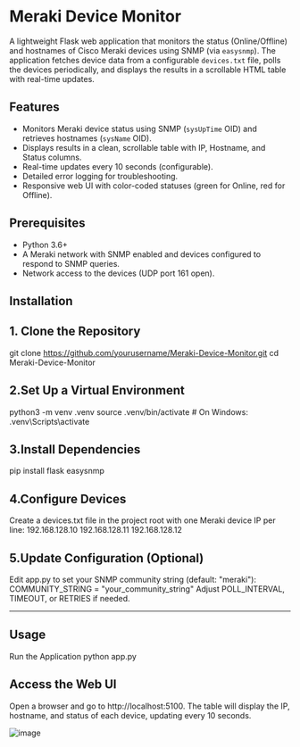 # Meraki Device Monitor

A lightweight Flask web application that monitors the status (Online/Offline) and hostnames of Cisco Meraki devices using SNMP (via `easysnmp`). The application fetches device data from a configurable `devices.txt` file, polls the devices periodically, and displays the results in a scrollable HTML table with real-time updates.

## Features
- Monitors Meraki device status using SNMP (`sysUpTime` OID) and retrieves hostnames (`sysName` OID).
- Displays results in a clean, scrollable table with IP, Hostname, and Status columns.
- Real-time updates every 10 seconds (configurable).
- Detailed error logging for troubleshooting.
- Responsive web UI with color-coded statuses (green for Online, red for Offline).

## Prerequisites
- Python 3.6+
- A Meraki network with SNMP enabled and devices configured to respond to SNMP queries.
- Network access to the devices (UDP port 161 open).

## Installation

## 1. Clone the Repository
git clone https://github.com/yourusername/Meraki-Device-Monitor.git
cd Meraki-Device-Monitor

## 2.Set Up a Virtual Environment
python3 -m venv .venv
source .venv/bin/activate  # On Windows: .venv\Scripts\activate

## 3.Install Dependencies
pip install flask easysnmp

## 4.Configure Devices
Create a devices.txt file in the project root with one Meraki device IP per line:
192.168.128.10
192.168.128.11
192.168.128.12

## 5.Update Configuration (Optional)
Edit app.py to set your SNMP community string (default: "meraki"):
COMMUNITY_STRING = "your_community_string"
Adjust POLL_INTERVAL, TIMEOUT, or RETRIES if needed.

----------------------------------------------------------------------

## Usage
Run the Application
python app.py

## Access the Web UI
Open a browser and go to http://localhost:5100.
The table will display the IP, hostname, and status of each device, updating every 10 seconds.

![image](https://github.com/user-attachments/assets/eaaaf76f-20bb-4c8b-adc4-254c8010e011)

